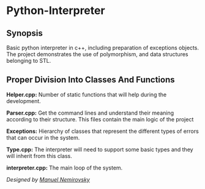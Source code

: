 # Python-Interpreter #
## Synopsis ##
Basic python interpreter in c++, including preparation of exceptions objects. The project demonstrates the use of polymorphism, and data structures belonging to STL.

## Proper Division Into Classes And Functions ##
**Helper.cpp:** Number of static functions that will help during the development.

**Parser.cpp:** Get the command lines and understand their meaning according to their structure. This files contain the main logic of the project

**Exceptions:** Hierarchy of classes that represent the different types of errors that can occur in the system.

**Type.cpp:** The interpreter will need to support some basic types and they will inherit from this class.

**interpreter.cpp:** The main loop of the system.


*Designed by [Manuel Nemirovsky](https://github.com/ManuelNemirovsky)*
